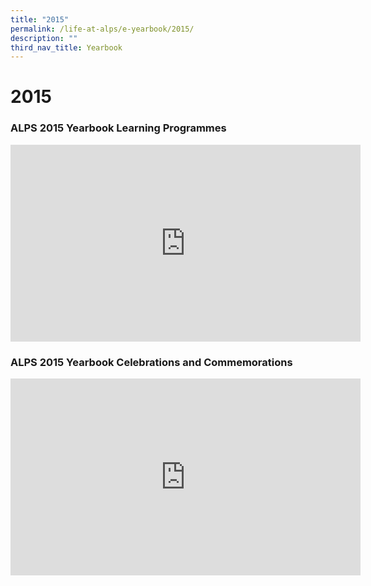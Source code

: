 ```yaml
---
title: "2015"
permalink: /life-at-alps/e-yearbook/2015/
description: ""
third_nav_title: Yearbook
---
```

# **2015**

### ALPS 2015 Yearbook Learning Programmes

<iframe width="560" height="315" src="https://www.youtube.com/embed/uPr27nu9AGY" title="YouTube video player" frameborder="0" allow="accelerometer; autoplay; clipboard-write; encrypted-media; gyroscope; picture-in-picture" allowfullscreen=""></iframe>

### ALPS 2015 Yearbook Celebrations and Commemorations

<iframe width="560" height="315" src="https://www.youtube.com/embed/Tv-vAu8XWVk" title="YouTube video player" frameborder="0" allow="accelerometer; autoplay; clipboard-write; encrypted-media; gyroscope; picture-in-picture" allowfullscreen=""></iframe>